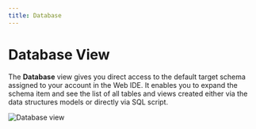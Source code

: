 ```yaml
---
title: Database
---
```


Database View
===

The **Database** view gives you direct access to the default target schema assigned to your account in the Web IDE.
It enables you to expand the schema item and see the list of all tables and views created either via the data structures models or directly via SQL script.

![Database view](../../../images/ide_view_database.png)



